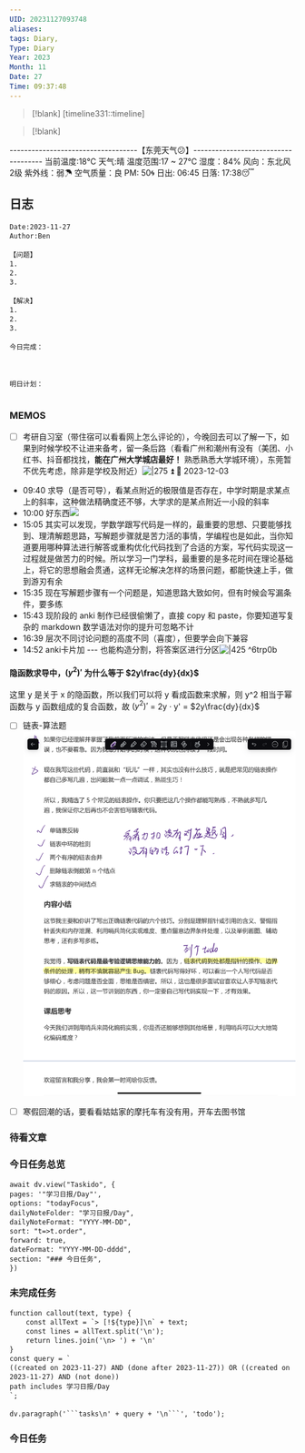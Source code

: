 ```yaml
---
UID: 20231127093748
aliases: 
tags: Diary,
Type: Diary
Year: 2023
Month: 11
Date: 27
Time: 09:37:48
---
```

> [!blank] 
> [timeline331::timeline]

>[!blank]
> 
-----------------------------------【东莞天气😕】------------------------------------
当前温度:18℃
天气:晴
温度范围:17 ~ 27℃
湿度：84%
风向：东北风 2级
紫外线：弱☂
空气质量：良 PM: 50🌀
日出: 06:45 日落: 17:38😴

## 日志

```
Date:2023-11-27
Author:Ben

【问题】
1.
2.
3.

【解决】
1.
2.
3.

今日完成：



明日计划：


```

### MEMOS

- [ ] 考研自习室（带住宿可以看看网上怎么评论的），今晚回去可以了解一下，如果到时候学校不让进来备考，留一条后路（看看广州和潮州有没有（美团、小红书、抖音都找找，**能在广州大学城店最好！** 熟悉熟悉大学城环境），东莞暂不优先考虑，除非是学校及附近）![|275](asset/3c021573755e49485714ebc18eed235.jpg) ⏫ 📅 2023-12-03

- 09:40 求导（是否可导），看某点附近的极限值是否存在，中学时期是求某点上的斜率，这种做法精确度还不够，大学求的是某点附近一小段的斜率
- 10:00 好东西![](Pasted%20Image%2020231127100055.png)
- 15:05 其实可以发现，学数学跟写代码是一样的，最重要的思想、只要能够找到、理清解题思路，写解题步骤就是苦力活的事情，学编程也是如此，当你知道要用哪种算法进行解答或重构优化代码找到了合适的方案，写代码实现这一过程就是做苦力的时候。所以学习一门学科，最重要的是多花时间在理论基础上，将它的思想融会贯通，这样无论解决怎样的场景问题，都能快速上手，做到游刃有余
- 15:35 现在写解题步骤有一个问题是，知道思路大致如何，但有时候会写漏条件，要多练
- 15:43 现阶段的 anki 制作已经很偷懒了，直接 copy 和 paste，你要知道写复杂的 markdown 数学语法对你的提升可忽略不计
- 16:39 层次不同讨论问题的高度不同（喜度），但要学会向下兼容
- 14:52 anki卡片加 --- 也能构造分割，将答案区进行分区![|425](Pasted%20Image%2020231127145233.png) ^6trp0b

#### 隐函数求导中，$(y^2)'$ 为什么等于 $2y\frac{dy}{dx}$

这里 y 是关于 x 的隐函数，所以我们可以将 y 看成函数来求解，则 y^2 相当于幂函数与 y 函数组成的复合函数，故 $(y^2)'$ = 2y · y' = $2y\frac{dy}{dx}$

- [ ] 链表-算法题![|450](asset/74ac56ce561ea166348f8361933d708.png)

- [ ] 寒假回潮的话，要看看姑姑家的摩托车有没有用，开车去图书馆

### 待看文章



### 今日任务总览

```dataviewjs
await dv.view("Taskido", {
pages: '"学习日报/Day"',
options: "todayFocus",
dailyNoteFolder: "学习日报/Day",
dailyNoteFormat: "YYYY-MM-DD",
sort: "t=>t.order",
forward: true,
dateFormat: "YYYY-MM-DD-dddd",
section: "### 今日任务",
})
```

### 未完成任务

```dataviewjs
function callout(text, type) {
    const allText = `> [!${type}]\n` + text;
    const lines = allText.split('\n');
    return lines.join('\n> ') + '\n'
}
const query = `
((created on 2023-11-27) AND (done after 2023-11-27)) OR ((created on 2023-11-27) AND (not done))
path includes 学习日报/Day
`;

dv.paragraph('```tasks\n' + query + '\n```', 'todo');
```


### 今日任务
